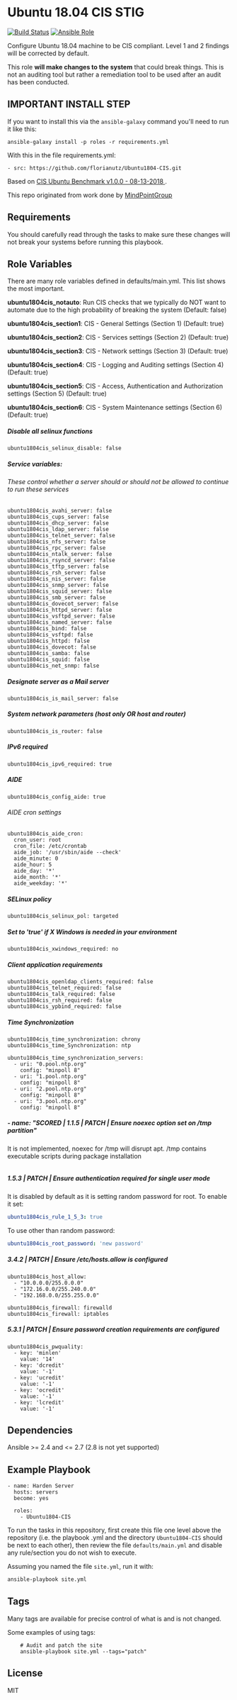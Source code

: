 Ubuntu 18.04 CIS STIG
================

[![Build Status](https://travis-ci.com/florianutz/Ubuntu1804-CIS.svg?branch=master)](https://travis-ci.com/florianutz/Ubuntu1804-CIS)
[![Ansible Role](https://img.shields.io/badge/role-florianutz.Ubuntu1804--CIS-blue.svg)](https://galaxy.ansible.com/florianutz/Ubuntu1804-CIS/)

Configure Ubuntu 18.04 machine to be CIS compliant. Level 1 and 2 findings will be corrected by default.

This role **will make changes to the system** that could break things. This is not an auditing tool but rather a remediation tool to be used after an audit has been conducted.

## IMPORTANT INSTALL STEP

If you want to install this via the `ansible-galaxy` command you'll need to run it like this:

`ansible-galaxy install -p roles -r requirements.yml`

With this in the file requirements.yml:

```
- src: https://github.com/florianutz/Ubuntu1804-CIS.git
```

Based on [CIS Ubuntu Benchmark v1.0.0 - 08-13-2018 ](https://community.cisecurity.org/collab/public/index.php).

This repo originated from work done by [MindPointGroup](https://github.com/MindPointGroup/RHEL7-CIS)

Requirements
------------

You should carefully read through the tasks to make sure these changes will not break your systems before running this playbook.

Role Variables
--------------
There are many role variables defined in defaults/main.yml. This list shows the most important.

**ubuntu1804cis_notauto**: Run CIS checks that we typically do NOT want to automate due to the high probability of breaking the system (Default: false)

**ubuntu1804cis_section1**: CIS - General Settings (Section 1) (Default: true)

**ubuntu1804cis_section2**: CIS - Services settings (Section 2) (Default: true)

**ubuntu1804cis_section3**: CIS - Network settings (Section 3) (Default: true)

**ubuntu1804cis_section4**: CIS - Logging and Auditing settings (Section 4) (Default: true)

**ubuntu1804cis_section5**: CIS - Access, Authentication and Authorization settings (Section 5) (Default: true)

**ubuntu1804cis_section6**: CIS - System Maintenance settings (Section 6) (Default: true)  

##### Disable all selinux functions
`ubuntu1804cis_selinux_disable: false`

##### Service variables:
###### These control whether a server should or should not be allowed to continue to run these services

```
ubuntu1804cis_avahi_server: false  
ubuntu1804cis_cups_server: false  
ubuntu1804cis_dhcp_server: false  
ubuntu1804cis_ldap_server: false  
ubuntu1804cis_telnet_server: false  
ubuntu1804cis_nfs_server: false  
ubuntu1804cis_rpc_server: false  
ubuntu1804cis_ntalk_server: false  
ubuntu1804cis_rsyncd_server: false  
ubuntu1804cis_tftp_server: false  
ubuntu1804cis_rsh_server: false  
ubuntu1804cis_nis_server: false  
ubuntu1804cis_snmp_server: false  
ubuntu1804cis_squid_server: false  
ubuntu1804cis_smb_server: false  
ubuntu1804cis_dovecot_server: false  
ubuntu1804cis_httpd_server: false  
ubuntu1804cis_vsftpd_server: false  
ubuntu1804cis_named_server: false  
ubuntu1804cis_bind: false  
ubuntu1804cis_vsftpd: false  
ubuntu1804cis_httpd: false  
ubuntu1804cis_dovecot: false  
ubuntu1804cis_samba: false  
ubuntu1804cis_squid: false  
ubuntu1804cis_net_snmp: false  
```  

##### Designate server as a Mail server
`ubuntu1804cis_is_mail_server: false`


##### System network parameters (host only OR host and router)
`ubuntu1804cis_is_router: false`  


##### IPv6 required
`ubuntu1804cis_ipv6_required: true`  


##### AIDE
`ubuntu1804cis_config_aide: true`

###### AIDE cron settings
```
ubuntu1804cis_aide_cron:
  cron_user: root
  cron_file: /etc/crontab
  aide_job: '/usr/sbin/aide --check'
  aide_minute: 0
  aide_hour: 5
  aide_day: '*'
  aide_month: '*'
  aide_weekday: '*'  
```

##### SELinux policy
`ubuntu1804cis_selinux_pol: targeted`


##### Set to 'true' if X Windows is needed in your environment
`ubuntu1804cis_xwindows_required: no`


##### Client application requirements
```
ubuntu1804cis_openldap_clients_required: false
ubuntu1804cis_telnet_required: false
ubuntu1804cis_talk_required: false  
ubuntu1804cis_rsh_required: false
ubuntu1804cis_ypbind_required: false
```

##### Time Synchronization
```
ubuntu1804cis_time_synchronization: chrony
ubuntu1804cis_time_Synchronization: ntp

ubuntu1804cis_time_synchronization_servers:
  - uri: "0.pool.ntp.org"
    config: "minpoll 8"
  - uri: "1.pool.ntp.org"
    config: "minpoll 8"
  - uri: "2.pool.ntp.org"
    config: "minpoll 8"
  - uri: "3.pool.ntp.org"
    config: "minpoll 8"

```
##### - name: "SCORED | 1.1.5 | PATCH | Ensure noexec option set on /tmp partition"
It is not implemented, noexec for /tmp will disrupt apt. /tmp contains executable scripts during package installation
```

```  
##### 1.5.3 | PATCH | Ensure authentication required for single user mode
It is disabled by default as it is setting random password for root. To enable it set:
```yaml
ubuntu1804cis_rule_1_5_3: true
```
To use other than random password:
```yaml
ubuntu1804cis_root_password: 'new password'
```

##### 3.4.2 | PATCH | Ensure /etc/hosts.allow is configured
```
ubuntu1804cis_host_allow:
  - "10.0.0.0/255.0.0.0"  
  - "172.16.0.0/255.240.0.0"  
  - "192.168.0.0/255.255.0.0"    
```  

```
ubuntu1804cis_firewall: firewalld
ubuntu1804cis_firewall: iptables
```

##### 5.3.1 | PATCH | Ensure password creation requirements are configured
```
ubuntu1804cis_pwquality:
  - key: 'minlen'
    value: '14'
  - key: 'dcredit'
    value: '-1'
  - key: 'ucredit'
    value: '-1'
  - key: 'ocredit'
    value: '-1'
  - key: 'lcredit'
    value: '-1'
```


Dependencies
------------

Ansible >= 2.4 and <= 2.7 (2.8 is not yet supported)

Example Playbook
-------------------------

```
- name: Harden Server
  hosts: servers
  become: yes

  roles:
    - Ubuntu1804-CIS
```

To run the tasks in this repository, first create this file one level above the repository
(i.e. the playbook .yml and the directory `Ubuntu1804-CIS` should be next to each other),
then review the file `defaults/main.yml` and disable any rule/section you do not wish to execute.

Assuming you named the file `site.yml`, run it with:
```bash
ansible-playbook site.yml
```

Tags
----
Many tags are available for precise control of what is and is not changed.

Some examples of using tags:

```
    # Audit and patch the site
    ansible-playbook site.yml --tags="patch"
```

License
-------

MIT
